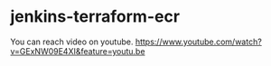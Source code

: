 # jenkins-terraform-ecr

You can reach video on youtube. https://www.youtube.com/watch?v=GExNW09E4XI&feature=youtu.be
